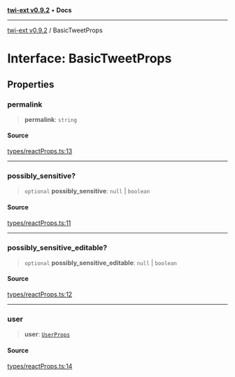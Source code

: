 [**twi-ext v0.9.2**](../README.md) • **Docs**

***

[twi-ext v0.9.2](../README.md) / BasicTweetProps

# Interface: BasicTweetProps

## Properties

### permalink

> **permalink**: `string`

#### Source

[types/reactProps.ts:13](https://github.com/Robot-Inventor/twi-ext/blob/7d3032cc9287a7adfe902ae2da1b1157372f640c/src/types/reactProps.ts#L13)

***

### possibly\_sensitive?

> `optional` **possibly\_sensitive**: `null` \| `boolean`

#### Source

[types/reactProps.ts:11](https://github.com/Robot-Inventor/twi-ext/blob/7d3032cc9287a7adfe902ae2da1b1157372f640c/src/types/reactProps.ts#L11)

***

### possibly\_sensitive\_editable?

> `optional` **possibly\_sensitive\_editable**: `null` \| `boolean`

#### Source

[types/reactProps.ts:12](https://github.com/Robot-Inventor/twi-ext/blob/7d3032cc9287a7adfe902ae2da1b1157372f640c/src/types/reactProps.ts#L12)

***

### user

> **user**: [`UserProps`](UserProps.md)

#### Source

[types/reactProps.ts:14](https://github.com/Robot-Inventor/twi-ext/blob/7d3032cc9287a7adfe902ae2da1b1157372f640c/src/types/reactProps.ts#L14)
